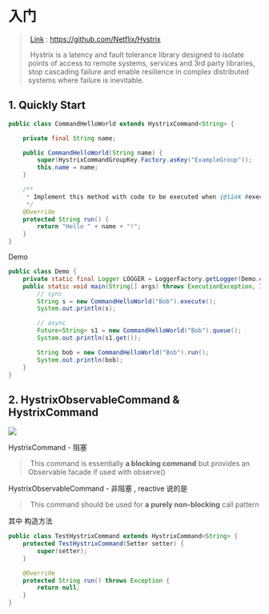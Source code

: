 # 入门

> ​	[Link](https://github.com/Netflix/Hystrix) : https://github.com/Netflix/Hystrix
>
> ​	Hystrix is a latency and fault tolerance library designed to isolate points of access to remote systems, services and 3rd party libraries, stop cascading failure and enable resilience in complex distributed systems where failure is inevitable.



## 1. Quickly Start

```java
public class CommandHelloWorld extends HystrixCommand<String> {

    private final String name;

    public CommandHelloWorld(String name) {
        super(HystrixCommandGroupKey.Factory.asKey("ExampleGroup"));
        this.name = name;
    }

    /**
     * Implement this method with code to be executed when {@link #execute()} or {@link #queue()} are invoked.
     */
    @Override
    protected String run() {
        return "Hello " + name + "!";
    }
}
```

Demo

```java
public class Demo {
    private static final Logger LOGGER = LoggerFactory.getLogger(Demo.class);
    public static void main(String[] args) throws ExecutionException, InterruptedException {
        // sync
        String s = new CommandHelloWorld("Bob").execute();
        System.out.println(s);

        // async
        Future<String> s1 = new CommandHelloWorld("Bob").queue();
        System.out.println(s1.get());

        String bob = new CommandHelloWorld("Bob").run();
        System.out.println(bob);
    }
}
```



## 2. HystrixObservableCommand &  HystrixCommand

![](https://tyut.oss-accelerate.aliyuncs.com/image/2020-10-11/eb297656-3f7b-4242-95ff-efaf3762e990.png?x-oss-process=style/template01)

HystrixCommand - 阻塞

> ​	This command is essentially **a blocking command** but provides an Observable facade if used with observe()

HystrixObservableCommand  - 非阻塞 , reactive 说的是

> ​	This command should be used for **a purely non-blocking** call pattern



其中 构造方法

```java
public class TestHystrixCommand extends HystrixCommand<String> {
    protected TestHystrixCommand(Setter setter) {
        super(setter);
    }

    @Override
    protected String run() throws Exception {
        return null;
    }
}

```

